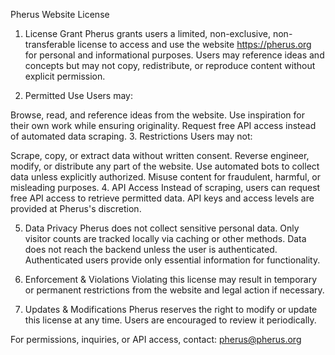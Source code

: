 Pherus Website License

1. License Grant
Pherus grants users a limited, non-exclusive, non-transferable license to access and use the website <https://pherus.org> for personal and informational purposes. Users may reference ideas and concepts but may not copy, redistribute, or reproduce content without explicit permission.

2. Permitted Use
Users may:

Browse, read, and reference ideas from the website.
Use inspiration for their own work while ensuring originality.
Request free API access instead of automated data scraping.
3. Restrictions
Users may not:

Scrape, copy, or extract data without written consent.
Reverse engineer, modify, or distribute any part of the website.
Use automated bots to collect data unless explicitly authorized.
Misuse content for fraudulent, harmful, or misleading purposes.
4. API Access
Instead of scraping, users can request free API access to retrieve permitted data. API keys and access levels are provided at Pherus's discretion.

5. Data Privacy
Pherus does not collect sensitive personal data.
Only visitor counts are tracked locally via caching or other methods.
Data does not reach the backend unless the user is authenticated.
Authenticated users provide only essential information for functionality.
6. Enforcement & Violations
Violating this license may result in temporary or permanent restrictions from the website and legal action if necessary.

7. Updates & Modifications
Pherus reserves the right to modify or update this license at any time. Users are encouraged to review it periodically.

For permissions, inquiries, or API access, contact: <pherus@pherus.org>
